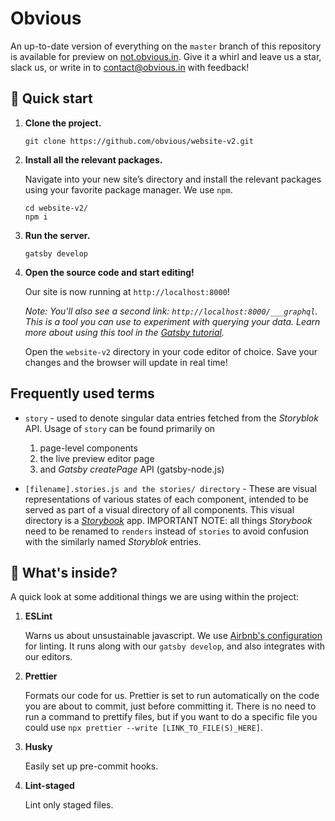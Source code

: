 # Obvious

An up-to-date version of everything on the `master` branch of this repository is available for preview on [not.obvious.in](not.obvious.in). Give it a whirl and leave us a star, slack us, or write in to [contact@obvious.in](mailto:contact@obvious.in) with feedback!

## 🚀 Quick start

1.  **Clone the project.**

    ```shell
    git clone https://github.com/obvious/website-v2.git
    ```

1.  **Install all the relevant packages.**

    Navigate into your new site’s directory and install the relevant packages using your favorite package manager. We use `npm`.

    ```shell
    cd website-v2/
    npm i
    ```

1.  **Run the server.**

    ```shell script
    gatsby develop
    ```

1.  **Open the source code and start editing!**

    Our site is now running at `http://localhost:8000`!

    _Note: You'll also see a second link: _`http://localhost:8000/___graphql`_. This is a tool you can use to experiment with querying your data. Learn more about using this tool in the [Gatsby tutorial](https://www.gatsbyjs.org/tutorial/part-five/#introducing-graphiql)._

    Open the `website-v2` directory in your code editor of choice. Save your changes and the browser will update in real time!

## Frequently used terms

- `story` - used to denote singular data entries fetched from the _Storyblok_ API. Usage of `story` can be found primarily on

  1. page-level components
  2. the live preview editor page
  3. and _Gatsby createPage_ API (gatsby-node.js)

- `[filename].stories.js and the stories/ directory` - These are visual representations of various states of each component, intended to be served as part of a visual directory of all components. This visual directory is a _[Storybook](https://storybook.js.org/)_ app.
  IMPORTANT NOTE: all things _Storybook_ need to be renamed to `renders` instead of `stories` to avoid confusion with the similarly named _Storyblok_ entries.

## 🧐 What's inside?

A quick look at some additional things we are using within the project:

1. **ESLint**

   Warns us about unsustainable javascript. We use [Airbnb's configuration](https://github.com/airbnb/javascript/blob/master/packages/eslint-config-airbnb/README.md) for linting. It runs along with our `gatsby develop`, and also integrates with our editors.

1. **Prettier**

   Formats our code for us. Prettier is set to run automatically on the code you are about to commit, just before committing it. There is no need to run a command to prettify files, but if you want to do a specific file you could use `npx prettier --write [LINK_TO_FILE(S)_HERE]`.

1. **Husky**

   Easily set up pre-commit hooks.

1. **Lint-staged**

   Lint only staged files.
